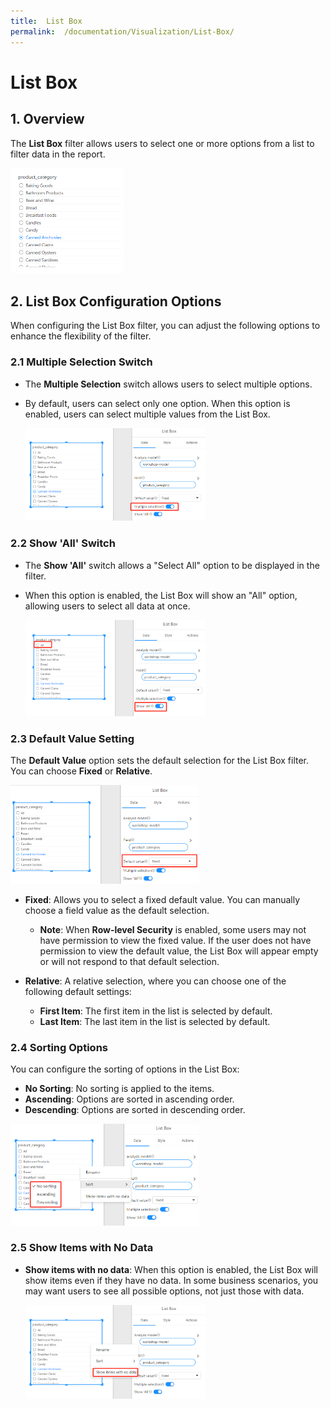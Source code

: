 ```yaml
---
title:  List Box
permalink:  /documentation/Visualization/List-Box/
---
```



# List Box

## 1. Overview

The **List Box** filter allows users to select one or more options from a list to filter data in the report.

<div align="left"><img  src="./../images/1739862837983(1).png"  width="36%" /></div>

## 2. List Box Configuration Options

When configuring the List Box filter, you can adjust the following options to enhance the flexibility of the filter.

### 2.1 Multiple Selection Switch

- The **Multiple Selection** switch allows users to select multiple options.
  
- By default, users can select only one option. When this option is enabled, users can select multiple values from the List Box.

  <div align="left"><img  src="./../images/1739863051381.png"  width="60%" /></div>

### 2.2 Show 'All' Switch

- The **Show 'All'** switch allows a "Select All" option to be displayed in the filter.

- When this option is enabled, the List Box will show an "All" option, allowing users to select all data at once.

  <div align="left"><img  src="./../images/1739863085353.png"  width="60%" /></div>

### 2.3 Default Value Setting

The **Default Value** option sets the default selection for the List Box filter. You can choose **Fixed** or **Relative**.

<div align="left"><img  src="./../images/1739863138010.png"  width="60%" /></div>

- **Fixed**: Allows you to select a fixed default value. You can manually choose a field value as the default selection.
  - **Note**: When **Row-level Security** is enabled, some users may not have permission to view the fixed value. If the user does not have permission to view the default value, the List Box will appear empty or will not respond to that default selection.
  
- **Relative**: A relative selection, where you can choose one of the following default settings:
  - **First Item**: The first item in the list is selected by default.
  - **Last Item**: The last item in the list is selected by default.

### 2.4 Sorting Options

You can configure the sorting of options in the List Box:

- **No Sorting**: No sorting is applied to the items.
- **Ascending**: Options are sorted in ascending order.
- **Descending**: Options are sorted in descending order.

<div align="left"><img  src="./../images/1739863262398.png"  width="60%" /></div>

### 2.5 Show Items with No Data

- **Show items with no data**: When this option is enabled, the List Box will show items even if they have no data. In some business scenarios, you may want users to see all possible options, not just those with data.

  <div align="left"><img  src="./../images/1739863292862.png"  width="60%" /></div>
